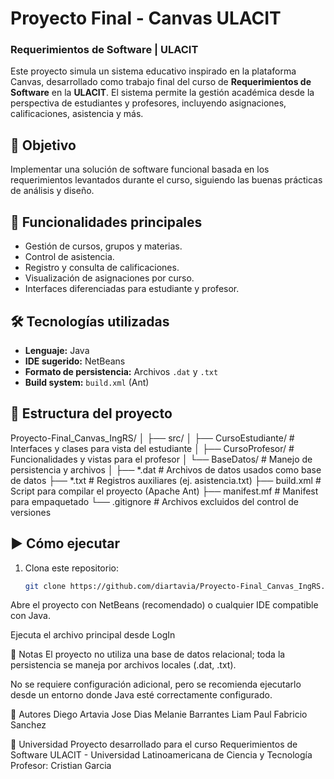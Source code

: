 # Proyecto Final - Canvas ULACIT  
### Requerimientos de Software | ULACIT

Este proyecto simula un sistema educativo inspirado en la plataforma Canvas, desarrollado como trabajo final del curso de **Requerimientos de Software** en la **ULACIT**. El sistema permite la gestión académica desde la perspectiva de estudiantes y profesores, incluyendo asignaciones, calificaciones, asistencia y más.

## 🎯 Objetivo

Implementar una solución de software funcional basada en los requerimientos levantados durante el curso, siguiendo las buenas prácticas de análisis y diseño.

## 🧩 Funcionalidades principales

- Gestión de cursos, grupos y materias.
- Control de asistencia.
- Registro y consulta de calificaciones.
- Visualización de asignaciones por curso.
- Interfaces diferenciadas para estudiante y profesor.

## 🛠️ Tecnologías utilizadas

- **Lenguaje:** Java
- **IDE sugerido:** NetBeans
- **Formato de persistencia:** Archivos `.dat` y `.txt`
- **Build system:** `build.xml` (Ant)

## 📂 Estructura del proyecto

Proyecto-Final_Canvas_IngRS/
│
├── src/
│ ├── CursoEstudiante/ # Interfaces y clases para vista del estudiante
│ ├── CursoProfesor/ # Funcionalidades y vistas para el profesor
│ └── BaseDatos/ # Manejo de persistencia y archivos
│
├── *.dat # Archivos de datos usados como base de datos
├── *.txt # Registros auxiliares (ej. asistencia.txt)
├── build.xml # Script para compilar el proyecto (Apache Ant)
├── manifest.mf # Manifest para empaquetado
└── .gitignore # Archivos excluidos del control de versiones


## ▶️ Cómo ejecutar

1. Clona este repositorio:
   ```bash
   git clone https://github.com/diartavia/Proyecto-Final_Canvas_IngRS.git

Abre el proyecto con NetBeans (recomendado) o cualquier IDE compatible con Java.

Ejecuta el archivo principal desde LogIn

📌 Notas
El proyecto no utiliza una base de datos relacional; toda la persistencia se maneja por archivos locales (.dat, .txt).

No se requiere configuración adicional, pero se recomienda ejecutarlo desde un entorno donde Java esté correctamente configurado.

👥 Autores
Diego Artavia
Jose Dias
Melanie Barrantes
Liam Paul
Fabricio Sanchez

🏫 Universidad
Proyecto desarrollado para el curso Requerimientos de Software
ULACIT - Universidad Latinoamericana de Ciencia y Tecnología
Profesor: Cristian Garcia
